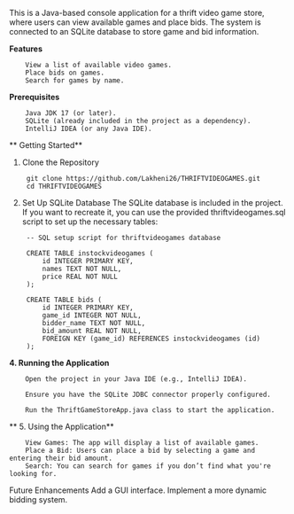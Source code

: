 This is a Java-based console application for a thrift video game store, where users can view available games and place bids. The system is connected to an SQLite database to store game and bid information.

**Features**

        View a list of available video games.
        Place bids on games.
        Search for games by name.
        
**Prerequisites**

        Java JDK 17 (or later).
        SQLite (already included in the project as a dependency).
        IntelliJ IDEA (or any Java IDE).
**
Getting Started**

1. Clone the Repository

        git clone https://github.com/Lakheni26/THRIFTVIDEOGAMES.git
        cd THRIFTVIDEOGAMES


2. Set Up SQLite Database
The SQLite database is included in the project. If you want to recreate it, you can use the provided thriftvideogames.sql script to set up the necessary tables:
        
        -- SQL setup script for thriftvideogames database
        
        CREATE TABLE instockvideogames (
            id INTEGER PRIMARY KEY,
            names TEXT NOT NULL,
            price REAL NOT NULL
        );
        
        CREATE TABLE bids (
            id INTEGER PRIMARY KEY,
            game_id INTEGER NOT NULL,
            bidder_name TEXT NOT NULL,
            bid_amount REAL NOT NULL,
            FOREIGN KEY (game_id) REFERENCES instockvideogames (id)
        );
   
**4. Running the Application**

        Open the project in your Java IDE (e.g., IntelliJ IDEA).
        
        Ensure you have the SQLite JDBC connector properly configured.
        
        Run the ThriftGameStoreApp.java class to start the application.
**
5. Using the Application**
   
        View Games: The app will display a list of available games.
        Place a Bid: Users can place a bid by selecting a game and entering their bid amount.
        Search: You can search for games if you don’t find what you're looking for.
        
Future Enhancements
Add a GUI interface.
Implement a more dynamic bidding system.
